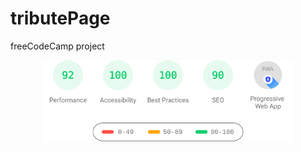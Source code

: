 # tributePage
freeCodeCamp project
<!-- https://pagespeed-insights.herokuapp.com/?url=https://sanishchirayath1.github.io/tributePage/ -->
<!-- repo: https://github.com/ankurparihar/readme-pagespeed-insights -->

<p align="center">
    <a href="https://pagespeed-insights.herokuapp.com/?url=https://sanishchirayath1.github.io/tributePage/"><img src="download.svg" width="400px"></a>
</p>
